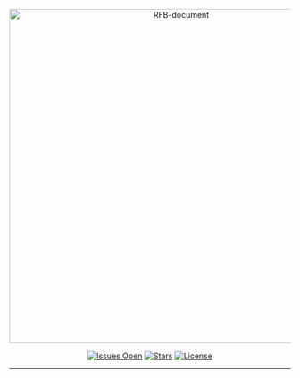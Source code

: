 <p align="center">
    <img src="https://banners.beyondco.de/RFB%20Document.png?theme=light&packageManager=composer+require&packageName=tongedev%2Frfb-document&pattern=architect&style=style_1&description=+valide%2Fgere%2Fformate+um+n%C3%BAmero+de+RG%2FCPF&md=1&showWatermark=0&fontSize=100px&images=identification" width="600" alt="RFB-document">
    <p align="center">
        <a href="https://github.com/tongedev/rfb-document/issues"><img alt="Issues Open" src="https://img.shields.io/github/issues/tongedev/rfb-document"></a>
        <a href="https://github.com/tongedev/rfb-document"><img alt="Stars" src="https://img.shields.io/github/stars/tongedev/rfb-document"></a>
        <a href="https://github.com/tongedev/rfb-document/LICENCE"><img alt="License" src="https://img.shields.io/github/license/tongedev/rfb-document"></a>
    </p>
</p>


------
